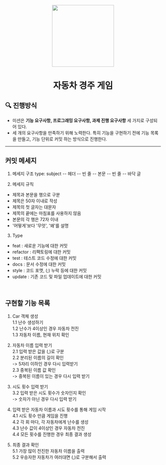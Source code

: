 <p align="middle" >
  <img width="200px;" src="https://github.com/woowacourse/javascript-racingcar-precourse/blob/main/images/racingcar_icon.png?raw=true"/>
</p>
<h1 align="middle">자동차 경주 게임</h1>

## 🔍 진행방식

- 미션은 **기능 요구사항, 프로그래밍 요구사항, 과제 진행 요구사항** 세 가지로 구성되어 있다.
- 세 개의 요구사항을 만족하기 위해 노력한다. 특히 기능을 구현하기 전에 기능 목록을 만들고, 기능 단위로 커밋 하는 방식으로 진행한다.

---
## 커밋 메세지
1. 메세지 구조
  type: subject -- 헤더 
  -- 빈 줄 
  -- 본문 
  -- 빈 줄 
  -- 바닥 글

2. 메세지 규칙
  * 제목과 본문을 행으로 구분
  * 제목은 50자 이내로 작성
  * 제목의 첫 글자는 대문자
  * 제목의 끝에는 마침표를 사용하지 않음
  * 본문의 각 행은 72자 이내
  * '어떻게'보다 '무엇', '왜'를 설명

3. Type
  * feat : 새로운 기능에 대한 커밋
  * refactor : 리팩토링에 대한 커밋
  * test : 테스트 코드 수정에 대한 커밋
  * docs : 문서 수정에 대한 커밋
  * style : 코드 포맷, (;) 누락 등에 대한 커밋
  * update : 기존 코드 및 파일 업데이트에 대한 커밋
<br>

## 구현할 기능 목록
1. Car 객체 생성 <br>
  1.1 난수 생성하기 <br>
  1.2 난수가 4이상인 경우 자동차 전진 <br>
  1.3 자동차 이름, 현재 위치 확인 <br>

2. 자동차 이름 입력 받기 <br>
  2.1 입력 받은 값을 (,)로 구분 <br>
  2.2 분리된 이름의 길이 확인 <br>
    -> 5자리 이하인 경우 다시 입력받기 <br>
  2.3 중복된 이름 값 확인 <br>
    -> 중복된 이름이 있는 경우 다시 입력 받기 <br>

3. 시도 횟수 입력 받기 <br>
  3.2 입력 받은 시도 횟수가 숫자인지 확인 <br>
    -> 숫자가 아닌 경우 다시 입력 받기 <br>
  
4. 입력 받은 자동차 이름과 시도 횟수를 통해 게임 시작 <br>
  4.1 시도 횟수 만큼 게임을 진행 <br>
  4.2 각 회 마다, 각 자동차에게 난수를 생성 <br>
  4.3 난수 값이 4이상인 경우 자동차 전진 <br>
  4.4 모든 횟수를 진행한 경우 최종 결과 생성 <br>

5. 최종 결과 확인 <br>
  5.1 가장 많이 전진한 자동차 이름을 출력 <br>
  5.2 우승자한 자동차가 여러대면 (,)로 구분해서 출력 <br>
